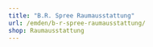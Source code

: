 ```yaml
---
title: "B.R. Spree Raumausstattung"
url: /emden/b-r-spree-raumausstattung/
shop: Raumausstattung
---
```

